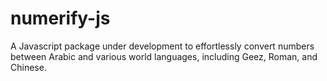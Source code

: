 # numerify-js

A Javascript package under development to effortlessly convert numbers between Arabic and various world languages, including Geez, Roman, and Chinese.
